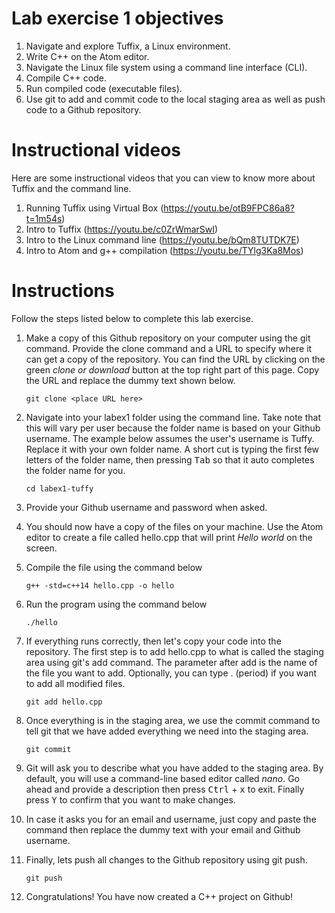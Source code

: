 # Lab exercise 1 objectives
1. Navigate and explore Tuffix, a Linux environment.
2. Write C++ on the Atom editor.
3. Navigate the Linux file system using a command line interface (CLI).
4. Compile C++ code.
5. Run compiled code (executable files).
6. Use git to add and commit code to the local staging area as well as push code to a Github repository.

# Instructional videos
Here are some instructional videos that you can view to know more about Tuffix and the command line.
1. Running Tuffix using Virtual Box (https://youtu.be/otB9FPC86a8?t=1m54s)
2. Intro to Tuffix (https://youtu.be/c0ZrWmarSwI)
3. Intro to the Linux command line (https://youtu.be/bQm8TUTDK7E)
4. Intro to Atom and g++ compilation (https://youtu.be/TYlg3Ka8Mos)

# Instructions
Follow the steps listed below to complete this lab exercise.
1.  Make a copy of this Github repository on your computer using the git command. Provide the clone command and a URL to specify where it can get a copy of the repository. You can find the URL by clicking on the green *clone or download* button at the top right part of this page. Copy the URL and replace the dummy text shown below.

    ```
    git clone <place URL here>
    ``` 

1. Navigate into your labex1 folder using the command line. Take note that this will vary per user because the folder name is based on your Github username. The example below assumes the user's username is Tuffy. Replace it with your own folder name. A short cut is typing the first few letters of the folder name, then pressing <kbd>Tab</kbd> so that it auto completes the folder name for you.

    ```
    cd labex1-tuffy
    ```
1. Provide your Github username and password when asked.
1. You should now have a copy of the files on your machine. Use the Atom editor to create a file called hello.cpp that will print *Hello world* on the screen.
1. Compile the file using the command below

    ```
    g++ -std=c++14 hello.cpp -o hello
    ```
1. Run the program using the command below

    ```
    ./hello
    ```
1. If everything runs correctly, then let's copy your code into the repository. The first step is to add hello.cpp to what is called the staging area using git's add command. The parameter after add is the name of the file you want to add. Optionally, you can type . (period) if you want to add all modified files.

    ```
    git add hello.cpp
    ```
1. Once everything is in the staging area, we use the commit command to tell git that we have added everything we need into the staging area.

    ```
    git commit
    ```
1. Git will ask you to describe what you have added to the staging area. By default, you will use a command-line based editor called *nano*. Go ahead and provide a description then press <kbd>Ctrl</kbd> + <kbd>x</kbd> to exit. Finally press <kbd>Y</kbd> to confirm that you want to make changes.
1. In case it asks you for an email and username, just copy and paste the command then replace the dummy text with your email and Github username.
1. Finally, lets push all changes to the Github repository using git push.

    ```
    git push
    ```
1. Congratulations! You have now created a C++ project on Github!

